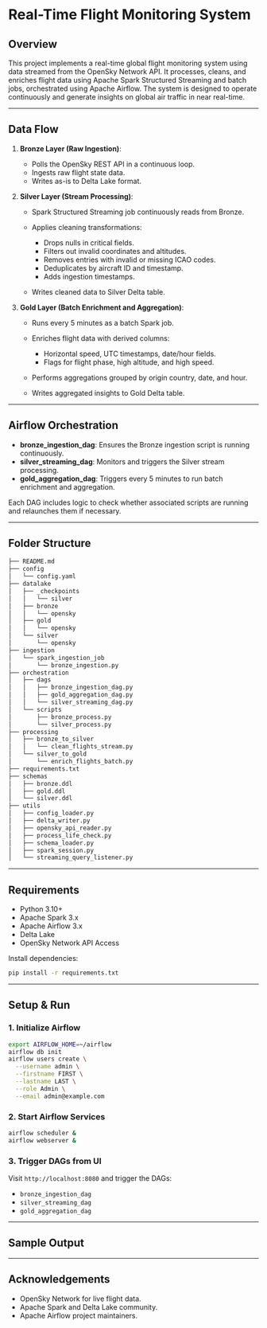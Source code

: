 # Real-Time Flight Monitoring System


## Overview

This project implements a real-time global flight monitoring system using data streamed from the OpenSky Network API. It processes, cleans, and enriches flight data using Apache Spark Structured Streaming and batch jobs, orchestrated using Apache Airflow. The system is designed to operate continuously and generate insights on global air traffic in near real-time.

---

## Data Flow

1. **Bronze Layer (Raw Ingestion)**:

   * Polls the OpenSky REST API in a continuous loop.
   * Ingests raw flight state data.
   * Writes as-is to Delta Lake format.

2. **Silver Layer (Stream Processing)**:

   * Spark Structured Streaming job continuously reads from Bronze.
   * Applies cleaning transformations:

     * Drops nulls in critical fields.
     * Filters out invalid coordinates and altitudes.
     * Removes entries with invalid or missing ICAO codes.
     * Deduplicates by aircraft ID and timestamp.
     * Adds ingestion timestamps.
   * Writes cleaned data to Silver Delta table.

3. **Gold Layer (Batch Enrichment and Aggregation)**:

   * Runs every 5 minutes as a batch Spark job.
   * Enriches flight data with derived columns:

     * Horizontal speed, UTC timestamps, date/hour fields.
     * Flags for flight phase, high altitude, and high speed.
   * Performs aggregations grouped by origin country, date, and hour.
   * Writes aggregated insights to Gold Delta table.

---

## Airflow Orchestration

<insert Airflow DAG diagram>

* **bronze\_ingestion\_dag**: Ensures the Bronze ingestion script is running continuously.
* **silver\_streaming\_dag**: Monitors and triggers the Silver stream processing.
* **gold\_aggregation\_dag**: Triggers every 5 minutes to run batch enrichment and aggregation.

Each DAG includes logic to check whether associated scripts are running and relaunches them if necessary.

---

## Folder Structure

```bash
├── README.md
├── config
│   └── config.yaml
├── datalake
│   ├── _checkpoints
│   │   └── silver
│   ├── bronze
│   │   └── opensky
│   ├── gold
│   │   └── opensky
│   └── silver
│       └── opensky
├── ingestion
│   └── spark_ingestion_job
│       └── bronze_ingestion.py
├── orchestration
│   ├── dags
│   │   ├── bronze_ingestion_dag.py
│   │   ├── gold_aggregation_dag.py
│   │   └── silver_streaming_dag.py
│   └── scripts
│       ├── bronze_process.py
│       └── silver_process.py
├── processing
│   ├── bronze_to_silver
│   │   └── clean_flights_stream.py
│   └── silver_to_gold
│       └── enrich_flights_batch.py
├── requirements.txt
├── schemas
│   ├── bronze.ddl
│   ├── gold.ddl
│   └── silver.ddl
├── utils
│   ├── config_loader.py
│   ├── delta_writer.py
│   ├── opensky_api_reader.py
│   ├── process_life_check.py
│   ├── schema_loader.py
│   ├── spark_session.py
│   └── streaming_query_listener.py
```

---

## Requirements

* Python 3.10+
* Apache Spark 3.x
* Apache Airflow 3.x
* Delta Lake
* OpenSky Network API Access

Install dependencies:

```bash
pip install -r requirements.txt
```

---

## Setup & Run

### 1. Initialize Airflow

```bash
export AIRFLOW_HOME=~/airflow
airflow db init
airflow users create \
  --username admin \
  --firstname FIRST \
  --lastname LAST \
  --role Admin \
  --email admin@example.com
```

### 2. Start Airflow Services

```bash
airflow scheduler &
airflow webserver &
```

### 3. Trigger DAGs from UI

Visit `http://localhost:8080` and trigger the DAGs:

* `bronze_ingestion_dag`
* `silver_streaming_dag`
* `gold_aggregation_dag`

---

## Sample Output

---

## Acknowledgements

* OpenSky Network for live flight data.
* Apache Spark and Delta Lake community.
* Apache Airflow project maintainers.
